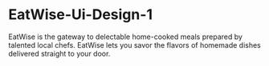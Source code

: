 # EatWise-Ui-Design-1
EatWise is the gateway to delectable home-cooked meals prepared by talented local chefs. EatWise lets you savor the flavors of homemade dishes delivered straight to your door.
